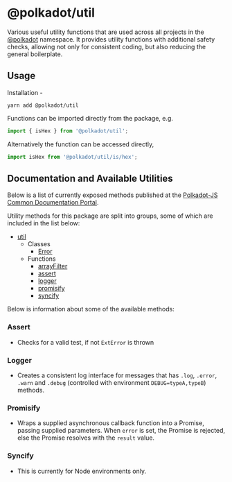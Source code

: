 # @polkadot/util

Various useful utility functions that are used across all projects in the [@polkadot](https://polkadot.js.org) namespace. It provides utility functions with additional safety checks, allowing not only for consistent coding, but also reducing the general boilerplate.

## Usage

Installation -

```
yarn add @polkadot/util
```

Functions can be imported directly from the package, e.g.

```js
import { isHex } from '@polkadot/util';
```

Alternatively the function can be accessed directly,

```js
import isHex from '@polkadot/util/is/hex';
```

## Documentation and Available Utilities

Below is a list of currently exposed methods published at the [Polkadot-JS Common Documentation Portal](https://polkadot.js.org/common/util/).

Utility methods for this package are split into groups, some of which are included in the list below:

- [util](https://polkadot.js.org/common/util/README.md)
  - Classes
    - [Error](https://polkadot.js.org/common/util/classes/_ext_error_.exterror.md)
  - Functions
    - [arrayFilter](https://polkadot.js.org/common/util/modules/_array_filter_.md)
    - [assert](https://polkadot.js.org/common/util/modules/_assert_.md)
    - [logger](https://polkadot.js.org/common/util/modules/_logger_.md)
    - [promisify](https://polkadot.js.org/common/util/modules/_promisify_.md)
    - [syncify](https://polkadot.js.org/common/util/modules/_syncify_.md)

Below is information about some of the available methods:

### Assert

* Checks for a valid test, if not `ExtError` is thrown

### Logger

* Creates a consistent log interface for messages that has `.log`, `.error`, `.warn` and `.debug` (controlled with environment `DEBUG=typeA,typeB`) methods.

### Promisify

* Wraps a supplied asynchronous callback function into a Promise, passing supplied parameters. When `error` is set, the Promise is rejected, else the Promise resolves with the `result` value.

### Syncify

* This is currently for Node environments only.